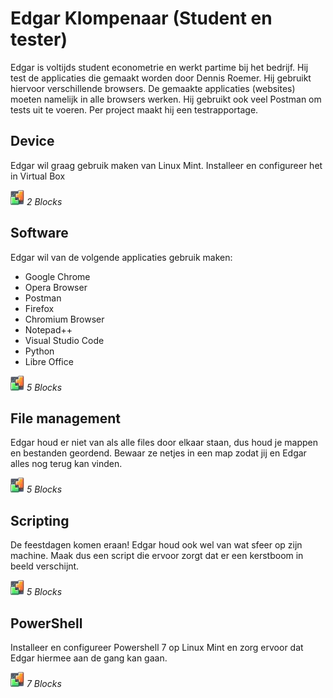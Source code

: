 # Edgar Klompenaar (Student en tester)
Edgar is voltijds student econometrie en werkt partime bij het bedrijf. Hij test de applicaties die gemaakt worden door Dennis Roemer. Hij gebruikt hiervoor verschillende browsers. De gemaakte applicaties (websites) moeten namelijk in alle browsers werken. Hij gebruikt ook veel Postman om tests uit te voeren. Per project maakt hij een testrapportage.

## Device
Edgar wil graag gebruik maken van Linux Mint. Installeer en configureer het in Virtual Box

![BLX](../icons/blocks2d_icon_32x32.jpg) _2 Blocks_

## Software
Edgar wil van de volgende applicaties gebruik maken:
- Google Chrome
- Opera Browser
- Postman
- Firefox
- Chromium Browser
- Notepad++
- Visual Studio Code
- Python
- Libre Office

![BLX](../icons/blocks2d_icon_32x32.jpg) _5 Blocks_

## File management
Edgar houd er niet van als alle files door elkaar staan, dus houd je mappen en bestanden geordend. Bewaar ze netjes in een map zodat jij en Edgar alles nog terug kan vinden.

![BLX](../icons/blocks2d_icon_32x32.jpg) _5 Blocks_

## Scripting
De feestdagen komen eraan! Edgar houd ook wel van wat sfeer op zijn machine. Maak dus een script die ervoor zorgt dat er een kerstboom in beeld verschijnt. 

![BLX](../icons/blocks2d_icon_32x32.jpg) _5 Blocks_

## PowerShell
Installeer en configureer Powershell 7 op Linux Mint en zorg ervoor dat Edgar hiermee aan de gang kan gaan.

![BLX](../icons/blocks2d_icon_32x32.jpg) _7 Blocks_
